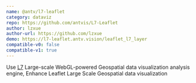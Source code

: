 ```yaml
---
name: @antv/l7-leaflet
category: dataviz
repo: https://github.com/antvis/L7-Leaflet
author: lzxue
author-url: https://github.com/lzxue
demo: https://l7-leaflet.antv.vision/leaflet_l7_layer
compatible-v0: false
compatible-v1: true
---
```

Use [L7](https://github.com/antvis/l7) Large-scale WebGL-powered Geospatial data visualization analysis engine, Enhance Leaflet Large Scale Geospatial data visualization